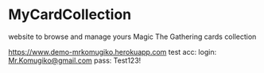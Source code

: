 # MyCardCollection
website to browse and manage yours Magic The Gathering cards collection

https://www.demo-mrkomugiko.herokuapp.com
test acc:
login: Mr.Komugiko@gmail.com
pass: Test123!
